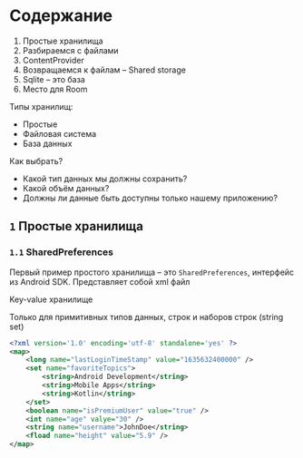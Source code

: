 # Содержание
1. Простые хранилища
2. Разбираемся с файлами
3. ContentProvider
4. Возвращаемся к файлам – Shared storage
5. Sqlite – это база
6. Место для Room

Типы хранилищ:
* Простые
* Файловая система
* База данных

Как выбрать?
* Какой тип данных мы должны сохранить?
* Какой объём данных?
* Должны ли данные быть доступны только нашему приложению?

## `1` Простые хранилища

### `1.1` SharedPreferences

Первый пример простого хранилища – это `SharedPreferences`, интерфейс из Android SDK. Представляет собой xml файл

Key-value хранилище

Только для примитивных типов данных, строк и наборов строк (string set)
```xml
<?xml version='1.0' encoding='utf-8' standalone='yes' ?>
<map>
    <long name="lastLoginTimeStamp" value="1635632400000" />
    <set name="favoriteTopics">
        <string>Android Development</string>
        <string>Mobile Apps</string>
        <string>Kotlin</string>
    </set>
    <boolean name="isPremiumUser" value="true" />
    <int name="age" valye="30" />
    <string name="username">JohnDoe</string>
    <fload name="height" value="5.9" />
</map>
```